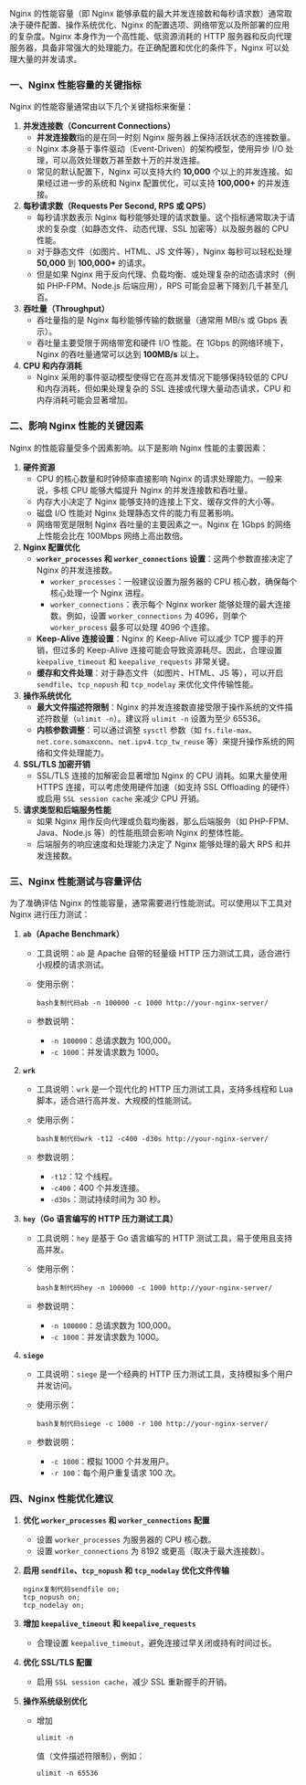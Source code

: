 Nginx 的性能容量（即 Nginx 能够承载的最大并发连接数和每秒请求数）通常取决于硬件配置、操作系统优化、Nginx 的配置选项、网络带宽以及所部署的应用的复杂度。Nginx 本身作为一个高性能、低资源消耗的 HTTP 服务器和反向代理服务器，具备非常强大的处理能力。在正确配置和优化的条件下，Nginx 可以处理大量的并发请求。

### 一、Nginx 性能容量的关键指标

Nginx 的性能容量通常由以下几个关键指标来衡量：

1. **并发连接数（Concurrent Connections）**
   - **并发连接数**指的是在同一时刻 Nginx 服务器上保持活跃状态的连接数量。
   - Nginx 本身基于事件驱动（Event-Driven）的架构模型，使用异步 I/O 处理，可以高效处理数万甚至数十万的并发连接。
   - 常见的默认配置下，Nginx 可以支持大约 **10,000** 个以上的并发连接。如果经过进一步的系统和 Nginx 配置优化，可以支持 **100,000+** 的并发连接。
2. **每秒请求数（Requests Per Second, RPS 或 QPS）**
   - 每秒请求数表示 Nginx 每秒能够处理的请求数量。这个指标通常取决于请求的复杂度（如静态文件、动态代理、SSL 加密等）以及服务器的 CPU 性能。
   - 对于静态文件（如图片、HTML、JS 文件等），Nginx 每秒可以轻松处理 **50,000** 到 **100,000+** 的请求。
   - 但是如果 Nginx 用于反向代理、负载均衡、或处理复杂的动态请求时（例如 PHP-FPM、Node.js 后端应用），RPS 可能会显著下降到几千甚至几百。
3. **吞吐量（Throughput）**
   - 吞吐量指的是 Nginx 每秒能够传输的数据量（通常用 MB/s 或 Gbps 表示）。
   - 吞吐量主要受限于网络带宽和硬件 I/O 性能。在 1Gbps 的网络环境下，Nginx 的吞吐量通常可以达到 **100MB/s** 以上。
4. **CPU 和内存消耗**
   - Nginx 采用的事件驱动模型使得它在高并发情况下能够保持较低的 CPU 和内存消耗，但如果处理复杂的 SSL 连接或代理大量动态请求，CPU 和内存消耗可能会显著增加。

### 二、影响 Nginx 性能的关键因素

Nginx 的性能容量受多个因素影响。以下是影响 Nginx 性能的主要因素：

1. **硬件资源**
   - CPU 的核心数量和时钟频率直接影响 Nginx 的请求处理能力。一般来说，多核 CPU 能够大幅提升 Nginx 的并发连接数和吞吐量。
   - 内存大小决定了 Nginx 能够支持的连接上下文、缓存文件的大小等。
   - 磁盘 I/O 性能对 Nginx 处理静态文件的能力有显著影响。
   - 网络带宽是限制 Nginx 吞吐量的主要因素之一。Nginx 在 1Gbps 的网络上性能会比在 100Mbps 网络上高出数倍。
2. **Nginx 配置优化**
   - **`worker_processes` 和 `worker_connections` 设置**：这两个参数直接决定了 Nginx 的并发连接数。
     - `worker_processes`：一般建议设置为服务器的 CPU 核心数，确保每个核心处理一个 Nginx 进程。
     - `worker_connections`：表示每个 Nginx worker 能够处理的最大连接数。例如，设置 `worker_connections` 为 4096，则单个 `worker_process` 最多可以处理 4096 个连接。
   - **Keep-Alive 连接设置**：Nginx 的 Keep-Alive 可以减少 TCP 握手的开销，但过多的 Keep-Alive 连接可能会导致资源耗尽。因此，合理设置 `keepalive_timeout` 和 `keepalive_requests` 非常关键。
   - **缓存和文件处理**：对于静态文件（如图片、HTML、JS 等），可以开启 `sendfile`、`tcp_nopush` 和 `tcp_nodelay` 来优化文件传输性能。
3. **操作系统优化**
   - **最大文件描述符限制**：Nginx 的并发连接数直接受限于操作系统的文件描述符数量（`ulimit -n`）。建议将 `ulimit -n` 设置为至少 65536。
   - **内核参数调整**：可以通过调整 `sysctl` 参数（如 `fs.file-max`、`net.core.somaxconn`、`net.ipv4.tcp_tw_reuse` 等）来提升操作系统的网络和文件处理能力。
4. **SSL/TLS 加密开销**
   - SSL/TLS 连接的加解密会显著增加 Nginx 的 CPU 消耗。如果大量使用 HTTPS 连接，可以考虑使用硬件加速（如支持 SSL Offloading 的硬件）或启用 `SSL session cache` 来减少 CPU 开销。
5. **请求类型和后端服务性能**
   - 如果 Nginx 用作反向代理或负载均衡器，那么后端服务（如 PHP-FPM、Java、Node.js 等）的性能瓶颈会影响 Nginx 的整体性能。
   - 后端服务的响应速度和处理能力决定了 Nginx 能够处理的最大 RPS 和并发连接数。

### 三、Nginx 性能测试与容量评估

为了准确评估 Nginx 的性能容量，通常需要进行性能测试。可以使用以下工具对 Nginx 进行压力测试：

1. **`ab`（Apache Benchmark）**

   - 工具说明：`ab` 是 Apache 自带的轻量级 HTTP 压力测试工具，适合进行小规模的请求测试。

   - 使用示例：

     ```
     bash复制代码ab -n 100000 -c 1000 http://your-nginx-server/
     ```

   - 参数说明：

     - `-n 100000`：总请求数为 100,000。
     - `-c 1000`：并发请求数为 1000。

2. **`wrk`**

   - 工具说明：`wrk` 是一个现代化的 HTTP 压力测试工具，支持多线程和 Lua 脚本，适合进行高并发、大规模的性能测试。

   - 使用示例：

     ```
     bash复制代码wrk -t12 -c400 -d30s http://your-nginx-server/
     ```

   - 参数说明：

     - `-t12`：12 个线程。
     - `-c400`：400 个并发连接。
     - `-d30s`：测试持续时间为 30 秒。

3. **`hey`（Go 语言编写的 HTTP 压力测试工具）**

   - 工具说明：`hey` 是基于 Go 语言编写的 HTTP 测试工具，易于使用且支持高并发。

   - 使用示例：

     ```
     bash复制代码hey -n 100000 -c 1000 http://your-nginx-server/
     ```

   - 参数说明：

     - `-n 100000`：总请求数为 100,000。
     - `-c 1000`：并发请求数为 1000。

4. **`siege`**

   - 工具说明：`siege` 是一个经典的 HTTP 压力测试工具，支持模拟多个用户并发访问。

   - 使用示例：

     ```
     bash复制代码siege -c 1000 -r 100 http://your-nginx-server/
     ```

   - 参数说明：

     - `-c 1000`：模拟 1000 个并发用户。
     - `-r 100`：每个用户重复请求 100 次。

### 四、Nginx 性能优化建议

1. **优化 `worker_processes` 和 `worker_connections` 配置**

   - 设置 `worker_processes` 为服务器的 CPU 核心数。
   - 设置 `worker_connections` 为 8192 或更高（取决于最大连接数）。

2. **启用 `sendfile`、`tcp_nopush` 和 `tcp_nodelay` 优化文件传输**

   ```
   nginx复制代码sendfile on;
   tcp_nopush on;
   tcp_nodelay on;
   ```

3. **增加 `keepalive_timeout` 和 `keepalive_requests`**

   - 合理设置 `keepalive_timeout`，避免连接过早关闭或持有时间过长。

4. **优化 SSL/TLS 配置**

   - 启用 `SSL session cache`，减少 SSL 重新握手的开销。

5. **操作系统级别优化**

   - 增加 

     ```shell
     ulimit -n
     ```

      值（文件描述符限制），例如：

     ```shell
     ulimit -n 65536
     ```

